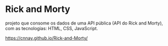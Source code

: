  <h1>Rick and Morty </h1>
<p>projeto que consome os dados de uma API pública (API do Rick and Morty), com as tecnologias: HTML, CSS, JavaScript. </p>

https://cnnay.github.io/Rick-and-Morty/


